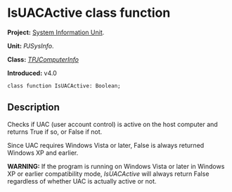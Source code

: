 # IsUACActive class function #

**Project:** [System Information Unit](SystemInformationUnit.md).

**Unit:** _PJSysInfo_.

**Class:** _[TPJComputerInfo](TPJComputerInfo.md)_

**Introduced:** v4.0

```
class function IsUACActive: Boolean;
```

## Description ##

Checks if UAC (user account control) is active on the host computer and returns True if so, or False if not.

Since UAC requires Windows Vista or later, False is always returned Windows XP and earlier.

**WARNING:** If the program is running on Windows Vista or later in Windows XP or earlier compatibility mode, _IsUACActive_ will always return False regardless of whether UAC is actually active or not.